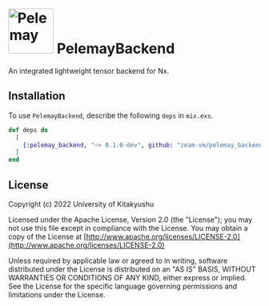 <h1><img src="https://github.com/zeam-vm/pelemay_backend/raw/main/pelemay.png" alt="Pelemay" width="90"> PelemayBackend</h1>

An integrated lightweight tensor backend for Nx.

## Installation

To use `PelemayBackend`, describe the following `deps` in `mix.exs`.

```elixir
def deps do
  [
    {:pelemay_backend, "~> 0.1.0-dev", github: "zeam-vm/pelemay_backend", branch: "main"}
  ]
end
```

## License

Copyright (c) 2022 University of Kitakyushu

Licensed under the Apache License, Version 2.0 (the "License");
you may not use this file except in compliance with the License.
You may obtain a copy of the License at [http://www.apache.org/licenses/LICENSE-2.0](http://www.apache.org/licenses/LICENSE-2.0)

Unless required by applicable law or agreed to in writing, software
distributed under the License is distributed on an "AS IS" BASIS,
WITHOUT WARRANTIES OR CONDITIONS OF ANY KIND, either express or implied.
See the License for the specific language governing permissions and
limitations under the License.
